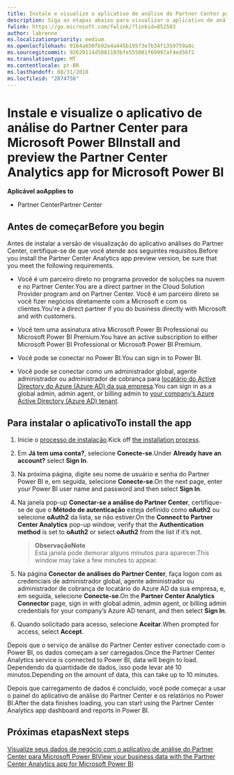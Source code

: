 ```yaml
---
title: Instale e visualize o aplicativo de análise do Partner Center para Microsoft Power BI | Partner Center
description: Siga as etapas abaixo para visualizar o aplicativo de análise do Partner Center para Power BI (para parceiros diretos no CSP).
fwlink: https://go.microsoft.com/fwlink/?linkid=852583
author: labrenne
ms.localizationpriority: medium
ms.openlocfilehash: 0164a650fb92e4a445b195f3e7b34f1359759a8c
ms.sourcegitcommit: 92629114d5081103bfe555081f69997af4ed56f2
ms.translationtype: MT
ms.contentlocale: pt-BR
ms.lasthandoff: 08/31/2018
ms.locfileid: "2874756"
---
```

# <a name="install-and-preview-the-partner-center-analytics-app-for-microsoft-power-bi"></a><span data-ttu-id="51835-103">Instale e visualize o aplicativo de análise do Partner Center para Microsoft Power BI</span><span class="sxs-lookup"><span data-stu-id="51835-103">Install and preview the Partner Center Analytics app for Microsoft Power BI</span></span>

**<span data-ttu-id="51835-104">Aplicável ao</span><span class="sxs-lookup"><span data-stu-id="51835-104">Applies to</span></span>**

-   <span data-ttu-id="51835-105">Partner Center</span><span class="sxs-lookup"><span data-stu-id="51835-105">Partner Center</span></span>

## <a name="before-you-begin"></a><span data-ttu-id="51835-106">Antes de começar</span><span class="sxs-lookup"><span data-stu-id="51835-106">Before you begin</span></span>

<span data-ttu-id="51835-107">Antes de instalar a versão de visualização do aplicativo análises do Partner Center, certifique-se de que você atende aos seguintes requisitos.</span><span class="sxs-lookup"><span data-stu-id="51835-107">Before you install the Partner Center Analytics app preview version, be sure that you meet the following requirements.</span></span>

-   <span data-ttu-id="51835-108">Você é um parceiro direto no programa provedor de soluções na nuvem e no Partner Center.</span><span class="sxs-lookup"><span data-stu-id="51835-108">You are a direct partner in the Cloud Solution Provider program and on Partner Center.</span></span> <span data-ttu-id="51835-109">Você é um parceiro direto se você fizer negócios diretamente com a Microsoft e com os clientes.</span><span class="sxs-lookup"><span data-stu-id="51835-109">You're a direct partner if you do business directly with Microsoft and with customers.</span></span>

-   <span data-ttu-id="51835-110">Você tem uma assinatura ativa Microsoft Power BI Professional ou Microsoft Power BI Premium.</span><span class="sxs-lookup"><span data-stu-id="51835-110">You have an active subscription to either Microsoft Power BI Professional or Microsoft Power BI Premium.</span></span>

-   <span data-ttu-id="51835-111">Você pode se conectar no Power BI.</span><span class="sxs-lookup"><span data-stu-id="51835-111">You can sign in to Power BI.</span></span>

-   <span data-ttu-id="51835-112">Você pode se conectar como um administrador global, agente administrador ou administrador de cobrança para [locatário do Active Directory do Azure (Azure AD) da sua empresa](azure-active-directory-tenants-and-partner-center.md).</span><span class="sxs-lookup"><span data-stu-id="51835-112">You can sign in as a global admin, admin agent, or billing admin to [your company’s Azure Active Directory (Azure AD) tenant](azure-active-directory-tenants-and-partner-center.md).</span></span>

## <a name="to-install-the-app"></a><span data-ttu-id="51835-113">Para instalar o aplicativo</span><span class="sxs-lookup"><span data-stu-id="51835-113">To install the app</span></span>

1. <span data-ttu-id="51835-114">Inicie o [processo de instalação](https://app.powerbi.com/getdata/services/partneranalytics?cpcode=PartnerCenterAnalytics&getDataForceConnect=true&alwaysPromptForContentProviderCreds=true).</span><span class="sxs-lookup"><span data-stu-id="51835-114">Kick off [the installation process](https://app.powerbi.com/getdata/services/partneranalytics?cpcode=PartnerCenterAnalytics&getDataForceConnect=true&alwaysPromptForContentProviderCreds=true).</span></span>

2. <span data-ttu-id="51835-115">Em **Já tem uma conta?**, selecione **Conecte-se**.</span><span class="sxs-lookup"><span data-stu-id="51835-115">Under **Already have an account?** select **Sign In**.</span></span> 

3.  <span data-ttu-id="51835-116">Na próxima página, digite seu nome de usuário e senha do Partner Power BI e, em seguida, selecione **Conecte-se**.</span><span class="sxs-lookup"><span data-stu-id="51835-116">On the next page, enter your Power BI user name and password and then select **Sign In**.</span></span> 

4.  <span data-ttu-id="51835-117">Na janela pop-up **Conectar-se a análise do Partner Center**, certifique-se de que o **Método de autenticação** esteja definido como **oAuth2** ou selecione **oAuth2** da lista, se não estiver.</span><span class="sxs-lookup"><span data-stu-id="51835-117">On the **Connect to Partner Center Analytics** pop-up window, verify that the **Authentication method** is set to **oAuth2** or select **oAuth2** from the list if it’s not.</span></span> 

    >**<span data-ttu-id="51835-118">Observação</span><span class="sxs-lookup"><span data-stu-id="51835-118">Note</span></span>**<br> <span data-ttu-id="51835-119">Esta janela pode demorar alguns minutos para aparecer.</span><span class="sxs-lookup"><span data-stu-id="51835-119">This window may take a few minutes to appear.</span></span>

5.  <span data-ttu-id="51835-120">Na página **Conector de análises do Partner Center**, faça logon com as credenciais de administrador global, agente administrador ou administrador de cobrança de locatário do Azure AD da sua empresa, e, em seguida, selecione **Conecte-se**.</span><span class="sxs-lookup"><span data-stu-id="51835-120">On the **Partner Center Analytics Connector** page, sign in with global admin, admin agent, or billing admin credentials for your company’s Azure AD tenant, and then select **Sign In**.</span></span>
 
6.  <span data-ttu-id="51835-121">Quando solicitado para acesso, selecione **Aceitar**.</span><span class="sxs-lookup"><span data-stu-id="51835-121">When prompted for access, select **Accept**.</span></span> 

<span data-ttu-id="51835-122">Depois que o serviço de análise do Partner Center estiver conectado com o Power BI, os dados começam a ser carregados.</span><span class="sxs-lookup"><span data-stu-id="51835-122">Once the Partner Center Analytics service is connected to Power BI, data will begin to load.</span></span> <span data-ttu-id="51835-123">Dependendo da quantidade de dados, isso pode levar até 10 minutos.</span><span class="sxs-lookup"><span data-stu-id="51835-123">Depending on the amount of data, this can take up to 10 minutes.</span></span> 

<span data-ttu-id="51835-124">Depois que carregamento de dados é concluído, você pode começar a usar o painel do aplicativo de análise do Partner Center e os relatórios no Power BI.</span><span class="sxs-lookup"><span data-stu-id="51835-124">After the data finishes loading, you can start using the Partner Center Analytics app dashboard and reports in Power BI.</span></span>

## <a name="next-steps"></a><span data-ttu-id="51835-125">Próximas etapas</span><span class="sxs-lookup"><span data-stu-id="51835-125">Next steps</span></span>

[<span data-ttu-id="51835-126">Visualize seus dados de negócio com o aplicativo de análise do Partner Center para Microsoft Power BI</span><span class="sxs-lookup"><span data-stu-id="51835-126">View your business data with the Partner Center Analytics app for Microsoft Power BI</span></span>](power-bi-app-for-direct-partners-use.md)
